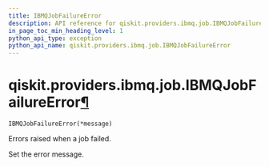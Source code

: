 ```yaml
---
title: IBMQJobFailureError
description: API reference for qiskit.providers.ibmq.job.IBMQJobFailureError
in_page_toc_min_heading_level: 1
python_api_type: exception
python_api_name: qiskit.providers.ibmq.job.IBMQJobFailureError
---
```


# qiskit.providers.ibmq.job.IBMQJobFailureError[¶](#qiskit-providers-ibmq-job-ibmqjobfailureerror "Permalink to this headline")

<span id="qiskit.providers.ibmq.job.IBMQJobFailureError" />

`IBMQJobFailureError(*message)`

Errors raised when a job failed.

Set the error message.

